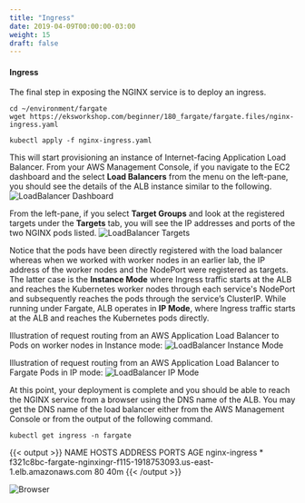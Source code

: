 ```yaml
---
title: "Ingress"
date: 2019-04-09T00:00:00-03:00
weight: 15
draft: false
---
```


#### Ingress 

The final step in exposing the NGINX service is to deploy an ingress.
```
cd ~/environment/fargate
wget https://eksworkshop.com/beginner/180_fargate/fargate.files/nginx-ingress.yaml
```

```
kubectl apply -f nginx-ingress.yaml
```

This will start provisioning an instance of Internet-facing Application Load Balancer. From your AWS Management Console, if you navigate to the EC2 dashboard and the select <b>Load Balancers</b> from the menu on the left-pane, you should see the details of the ALB instance similar to the following.
![LoadBalancer Dashboard](/images/fargate/LoadBalancer.png)

From the left-pane, if you select <b>Target Groups</b> and look at the registered targets under the <b>Targets</b> tab, you will see the IP addresses and ports of the two NGINX pods listed. 
![LoadBalancer Targets](/images/fargate/LoadBalancerTargets.png)

Notice that the pods have been directly registered with the load balancer whereas when we worked with worker nodes in an earlier lab, the IP address of the worker nodes and the NodePort were registered as targets. The latter case is the <b>Instance Mode</b> where Ingress traffic starts at the ALB and reaches the Kubernetes worker nodes through each service's NodePort and subsequently reaches the pods through the service’s ClusterIP. While running under Fargate, ALB operates in <b>IP Mode</b>, where Ingress traffic starts at the ALB and reaches the Kubernetes pods directly. 

Illustration of request routing from an AWS Application Load Balancer to Pods on worker nodes in Instance mode:
![LoadBalancer Instance Mode](/images/fargate/InstanceMode.png)

Illustration of request routing from an AWS Application Load Balancer to Fargate Pods in IP mode:
![LoadBalancer IP Mode](/images/fargate/IPMode.png)


At this point, your deployment is complete and you should be able to reach the NGINX service from a browser using the DNS name of the ALB. You may get the DNS name of the load balancer either from the AWS Management Console or from the output of the following command.
```
kubectl get ingress -n fargate
```
{{< output >}}
NAME            HOSTS   ADDRESS                                                                  PORTS   AGE
nginx-ingress   *       f321c8bc-fargate-nginxingr-f115-1918753093.us-east-1.elb.amazonaws.com   80      40m
{{< /output >}}

![Browser](/images/fargate/Browser.png)
